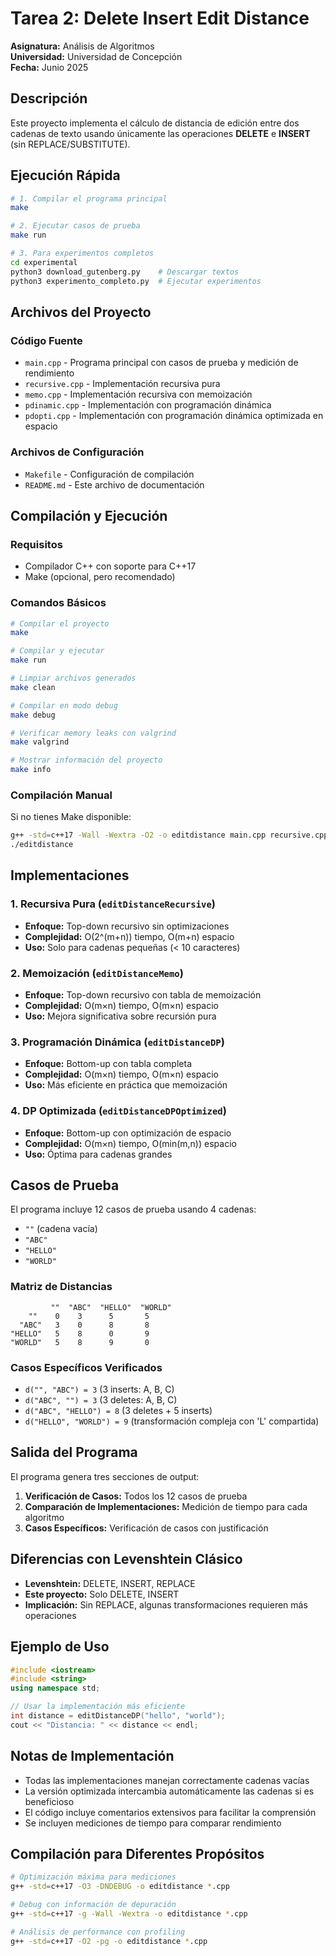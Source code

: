 # Tarea 2: Delete Insert Edit Distance

**Asignatura:** Análisis de Algoritmos  
**Universidad:** Universidad de Concepción  
**Fecha:** Junio 2025

## Descripción

Este proyecto implementa el cálculo de distancia de edición entre dos cadenas de texto usando únicamente las operaciones **DELETE** e **INSERT** (sin REPLACE/SUBSTITUTE).

## Ejecución Rápida

```bash
# 1. Compilar el programa principal
make

# 2. Ejecutar casos de prueba
make run

# 3. Para experimentos completos
cd experimental
python3 download_gutenberg.py    # Descargar textos
python3 experimento_completo.py  # Ejecutar experimentos
```

## Archivos del Proyecto

### Código Fuente
- `main.cpp` - Programa principal con casos de prueba y medición de rendimiento
- `recursive.cpp` - Implementación recursiva pura
- `memo.cpp` - Implementación recursiva con memoización
- `pdinamic.cpp` - Implementación con programación dinámica
- `pdopti.cpp` - Implementación con programación dinámica optimizada en espacio

### Archivos de Configuración
- `Makefile` - Configuración de compilación
- `README.md` - Este archivo de documentación

## Compilación y Ejecución

### Requisitos
- Compilador C++ con soporte para C++17
- Make (opcional, pero recomendado)

### Comandos Básicos

```bash
# Compilar el proyecto
make

# Compilar y ejecutar
make run

# Limpiar archivos generados
make clean

# Compilar en modo debug
make debug

# Verificar memory leaks con valgrind
make valgrind

# Mostrar información del proyecto
make info
```

### Compilación Manual
Si no tienes Make disponible:

```bash
g++ -std=c++17 -Wall -Wextra -O2 -o editdistance main.cpp recursive.cpp memo.cpp pdinamic.cpp pdopti.cpp
./editdistance
```

## Implementaciones

### 1. Recursiva Pura (`editDistanceRecursive`)
- **Enfoque:** Top-down recursivo sin optimizaciones
- **Complejidad:** O(2^(m+n)) tiempo, O(m+n) espacio
- **Uso:** Solo para cadenas pequeñas (< 10 caracteres)

### 2. Memoización (`editDistanceMemo`)
- **Enfoque:** Top-down recursivo con tabla de memoización
- **Complejidad:** O(m×n) tiempo, O(m×n) espacio
- **Uso:** Mejora significativa sobre recursión pura

### 3. Programación Dinámica (`editDistanceDP`)
- **Enfoque:** Bottom-up con tabla completa
- **Complejidad:** O(m×n) tiempo, O(m×n) espacio
- **Uso:** Más eficiente en práctica que memoización

### 4. DP Optimizada (`editDistanceDPOptimized`)
- **Enfoque:** Bottom-up con optimización de espacio
- **Complejidad:** O(m×n) tiempo, O(min(m,n)) espacio
- **Uso:** Óptima para cadenas grandes

## Casos de Prueba

El programa incluye 12 casos de prueba usando 4 cadenas:
- `""` (cadena vacía)
- `"ABC"`
- `"HELLO"`
- `"WORLD"`

### Matriz de Distancias
```
         ""  "ABC"  "HELLO"  "WORLD"
    ""    0    3      5       5
  "ABC"   3    0      8       8  
"HELLO"   5    8      0       9
"WORLD"   5    8      9       0
```

### Casos Específicos Verificados
- `d("", "ABC") = 3` (3 inserts: A, B, C)
- `d("ABC", "") = 3` (3 deletes: A, B, C)
- `d("ABC", "HELLO") = 8` (3 deletes + 5 inserts)
- `d("HELLO", "WORLD") = 9` (transformación compleja con 'L' compartida)

## Salida del Programa

El programa genera tres secciones de output:

1. **Verificación de Casos:** Todos los 12 casos de prueba
2. **Comparación de Implementaciones:** Medición de tiempo para cada algoritmo
3. **Casos Específicos:** Verificación de casos con justificación

## Diferencias con Levenshtein Clásico

- **Levenshtein:** DELETE, INSERT, REPLACE
- **Este proyecto:** Solo DELETE, INSERT
- **Implicación:** Sin REPLACE, algunas transformaciones requieren más operaciones

## Ejemplo de Uso

```cpp
#include <iostream>
#include <string>
using namespace std;

// Usar la implementación más eficiente
int distance = editDistanceDP("hello", "world");
cout << "Distancia: " << distance << endl;
```

## Notas de Implementación

- Todas las implementaciones manejan correctamente cadenas vacías
- La versión optimizada intercambia automáticamente las cadenas si es beneficioso
- El código incluye comentarios extensivos para facilitar la comprensión
- Se incluyen mediciones de tiempo para comparar rendimiento

## Compilación para Diferentes Propósitos

```bash
# Optimización máxima para mediciones
g++ -std=c++17 -O3 -DNDEBUG -o editdistance *.cpp

# Debug con información de depuración  
g++ -std=c++17 -g -Wall -Wextra -o editdistance *.cpp

# Análisis de performance con profiling
g++ -std=c++17 -O2 -pg -o editdistance *.cpp
```